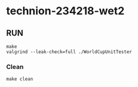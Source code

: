 # technion-234218-wet2

## RUN

```
make
valgrind --leak-check=full ./WorldCupUnitTester
```

### Clean

```
make clean
```